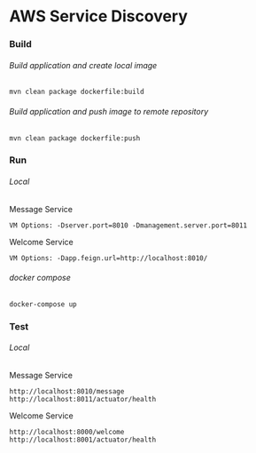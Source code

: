 # AWS Service Discovery

### Build
###### Build application and create local image
```
mvn clean package dockerfile:build
```

###### Build application and push image to remote repository
```
mvn clean package dockerfile:push
```

### Run
###### Local
Message Service
```
VM Options: -Dserver.port=8010 -Dmanagement.server.port=8011
```

Welcome Service
```
VM Options: -Dapp.feign.url=http://localhost:8010/
```

###### docker compose
```
docker-compose up
```

### Test
###### Local
Message Service
```
http://localhost:8010/message
http://localhost:8011/actuator/health
```

Welcome Service
```
http://localhost:8000/welcome
http://localhost:8001/actuator/health
```